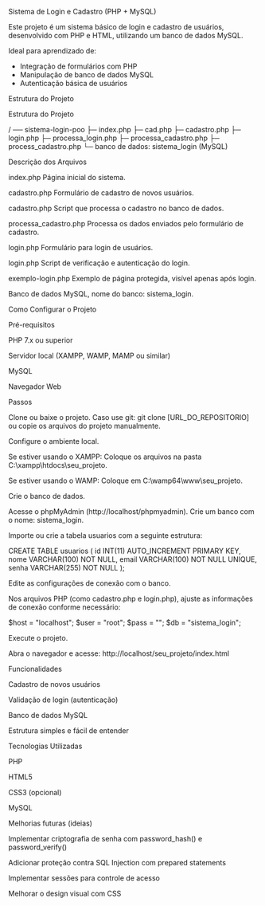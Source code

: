  Sistema de Login e Cadastro (PHP + MySQL)

Este projeto é um sistema básico de login e cadastro de usuários, desenvolvido com PHP e HTML, utilizando um banco de dados MySQL.

Ideal para aprendizado de:
- Integração de formulários com PHP
- Manipulação de banco de dados MySQL
- Autenticação básica de usuários

 Estrutura do Projeto

 Estrutura do Projeto

/ ── sistema-login-poo
├─ index.php
├─ cad.php
├─ cadastro.php
├─ login.php
├─ processa_login.php
├─ processa_cadastro.php
├─ process_cadastro.php
└─ banco de dados: sistema_login (MySQL)


Descrição dos Arquivos

index.php
Página inicial do sistema.

cadastro.php
Formulário de cadastro de novos usuários.

cadastro.php
Script que processa o cadastro no banco de dados.

processa_cadastro.php
Processa os dados enviados pelo formulário de cadastro.

login.php
Formulário para login de usuários.

login.php
Script de verificação e autenticação do login.

exemplo-login.php
Exemplo de página protegida, visível apenas após login.

Banco de dados
MySQL, nome do banco: sistema_login.

Como Configurar o Projeto

Pré-requisitos

PHP 7.x ou superior

Servidor local (XAMPP, WAMP, MAMP ou similar)

MySQL

Navegador Web

Passos

Clone ou baixe o projeto.
Caso use git: git clone [URL_DO_REPOSITORIO]
ou copie os arquivos do projeto manualmente.

Configure o ambiente local.

Se estiver usando o XAMPP:
Coloque os arquivos na pasta C:\xampp\htdocs\seu_projeto.

Se estiver usando o WAMP:
Coloque em C:\wamp64\www\seu_projeto.

Crie o banco de dados.

Acesse o phpMyAdmin (http://localhost/phpmyadmin).
Crie um banco com o nome: sistema_login.

Importe ou crie a tabela usuarios com a seguinte estrutura:

CREATE TABLE usuarios (
id INT(11) AUTO_INCREMENT PRIMARY KEY,
nome VARCHAR(100) NOT NULL,
email VARCHAR(100) NOT NULL UNIQUE,
senha VARCHAR(255) NOT NULL
);

Edite as configurações de conexão com o banco.

Nos arquivos PHP (como cadastro.php e login.php), ajuste as informações de conexão conforme necessário:

$host = "localhost";
$user = "root";
$pass = "";
$db = "sistema_login";

Execute o projeto.

Abra o navegador e acesse:
http://localhost/seu_projeto/index.html

Funcionalidades

Cadastro de novos usuários

Validação de login (autenticação)

Banco de dados MySQL

Estrutura simples e fácil de entender

Tecnologias Utilizadas

PHP

HTML5

CSS3 (opcional)

MySQL

Melhorias futuras (ideias)

Implementar criptografia de senha com password_hash() e password_verify()

Adicionar proteção contra SQL Injection com prepared statements

Implementar sessões para controle de acesso

Melhorar o design visual com CSS

